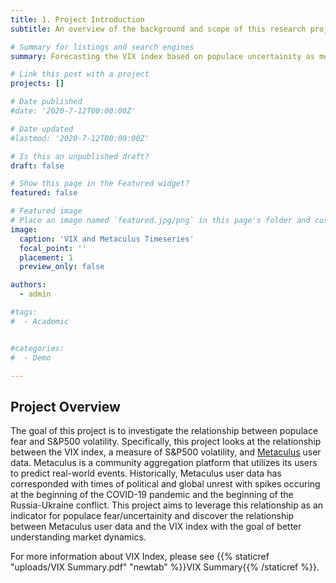 ```yaml
---
title: 1. Project Introduction
subtitle: An overview of the background and scope of this research project

# Summary for listings and search engines
summary: Forecasting the VIX index based on populace uncertainity as measured by user data on https://www.metaculus.com/questions/

# Link this post with a project
projects: []

# Date published
#date: '2020-7-12T00:00:00Z'

# Date updated
#lastmod: '2020-7-12T00:00:00Z'

# Is this an unpublished draft?
draft: false

# Show this page in the Featured widget?
featured: false

# Featured image
# Place an image named `featured.jpg/png` in this page's folder and customize its options here.
image:
  caption: 'VIX and Metaculus Timeseries'
  focal_point: ''
  placement: 1
  preview_only: false

authors:
  - admin

#tags:
#  - Academic


#categories:
#  - Demo

---
```


## Project Overview

The goal of this project is to investigate the relationship between populace fear and S&P500 volatility. Specifically, this project looks at the relationship between the VIX index, a measure of S&P500 volatility, and [Metaculus](https://www.metaculus.com/questions/) user data. Metaculus is a community aggregation platform that utilizes its users to predict real-world events. Historically, Metaculus user data has corresponded with times of political and global unrest with spikes occuring at the beginning of the COVID-19 pandemic and the beginning of the Russia-Ukraine conflict. This project aims to leverage this relationship as an indicator for populace fear/uncertainity and discover the relationship between Metaculus user data and the VIX index with the goal of better understanding market dynamics.

For more information about VIX Index, please see {{% staticref "uploads/VIX Summary.pdf" "newtab" %}}VIX Summary{{% /staticref %}}.
